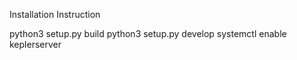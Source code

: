 Installation Instruction

python3 setup.py build
python3 setup.py develop
systemctl enable keplerserver

